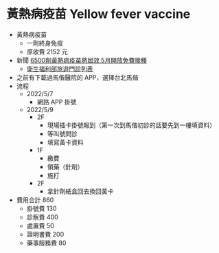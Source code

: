 # 黃熱病疫苗 Yellow fever vaccine
- 黃熱病疫苗
    - 一劑終身免疫
    - 原收費 2152 元
- 新聞 [6500劑黃熱病疫苗將屆效 5月開放免費接種](https://www.cna.com.tw/news/ahel/202204280351.aspx)
    - [衛生福利部旅遊門診列表](https://www.cdc.gov.tw/Category/Page/ucmuQnzcJPue77qHt0IXeg)
- 之前有下載過馬偕醫院的 APP，選擇台北馬偕
- 流程
    - 2022/5/7
        -  網路 APP 掛號
    - 2022/5/9
        - 2F 
            - 現場插卡掛號報到（第一次到馬偕初診的話要先到一樓填資料）
            - 等叫號問診
            - 填寫黃卡資料
        - 1F
            - 繳費
            - 領藥（針劑）
            - 施打
        - 2F
            - 拿針劑紙盒回去換回黃卡
- 費用合計 860
    - 掛號費 130
    - 診察費 400
    - 處置費 50
    - 證明書費 200
    - 藥事服務費 80